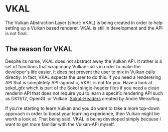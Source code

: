 # VKAL

The Vulkan Abstraction Layer (short: VKAL) is being created in order to help setting up a Vulkan based
renderer. VKAL is still in development and the API is not final.

## The reason for VKAL

Despite its name, VKAL does not abstract away the Vulkan API. It rather is a set of functions that wrap
many Vulkan-calls in order to make the developer's life easier. It does not prevent the user
to mix in Vulkan calls directly. In fact, VKAL expects the user to do this. If you need a
renderering API that is completely API-agnostic, VKAL is not for you. Have a look at
sokol_gfx which  is part of the Sokol single-header files if you need a clean renderin API that
does not require you to learn a specific rendering API such as DX11/12, OpenGL or Vulkan: [Sokol-Headers](https://github.com/floooh/sokol)
created by Andre Weissflog.

If you're starting to learn Vulkan and you do want to take a more top-down approach in order to
boost your learning experience, then Vulkan  might be worth a look at. That being said, VKAL
is being developed simply because I want to get more familiar with the Vulkan-API myself.
